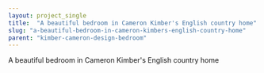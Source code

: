 ```yaml
---
layout: project_single
title:  "A beautiful bedroom in Cameron Kimber's English country home"
slug: "a-beautiful-bedroom-in-cameron-kimbers-english-country-home"
parent: "kimber-cameron-design-bedroom"
---
```

A beautiful bedroom in Cameron Kimber's English country home